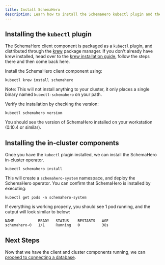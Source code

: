 ```yaml
---
title: Install SchemaHero
description: Learn how to install the SchemaHero kubectl plugin and the in-cluster Operator
---
```


## Installing the `kubectl` plugin

The SchemaHero client component is packaged as a `kubectl` plugin, and distributed through the [krew](https://krew.dev) package manager.
If you don't already have krew installed, head over to the [krew installation guide](https://krew.sigs.k8s.io/docs/user-guide/setup/install/), follow the steps there and then come back here.

Install the SchemaHero client component using:

```shell
kubectl krew install schemahero
```

Note: This will not install anything to your cluster, it only places a single binary named `kubectl-schemahero` on your path.

Verify the installation by checking the version:

```shell
kubectl schemahero version
```

You should see the version of SchemaHero installed on your workstation (0.10.4 or similar).

## Installing the in-cluster components

Once you have the `kubectl` plugin installed, we can install the SchemaHero in-cluster operator.

```shell
kubectl schemahero install
```

This will create a `schemahero-system` namespace, and deploy the SchemaHero operator.
You can confirm that SchemaHero is installed by executing:

```
kubectl get pods -n schemahero-system
```

If everything is working properly, you should see 1 pod running, and the output will look similar to below:

```shell
NAME           READY   STATUS    RESTARTS   AGE
schemahero-0   1/1     Running   0          38s
```

## Next Steps

Now that we have the client and cluster components running, we can [proceed to connecting a database](https://schemahero.io/learn/tutorial/connect-database).

